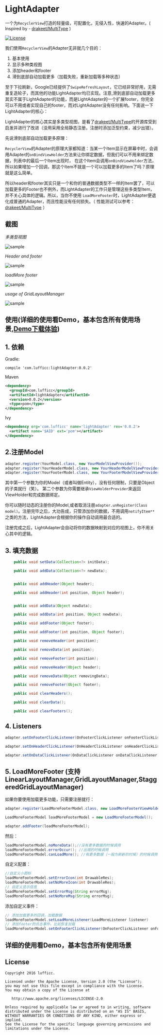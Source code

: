 # LightAdapter
一个为`RecyclerView`打造的轻量级，可配置化，无侵入性，快速的Adapter。( Inspired by - [drakeet/MultiType](https://github.com/drakeet/MultiType) )

[![License](https://img.shields.io/badge/license-Apache%202.0-blue.svg)](LICENSE)

我们使用`RecyclerView`的Adapter无非就几个目的：

1. 基本使用
1. 显示多种类视图
1. 添加header和footer
1. 滑到底部自动加载更多（加载失败，重新加载等多种状态）

至于下拉刷新，Google已经提供了`SwipeRefreshLayout`，它已经非常好用，无需重复造轮子，而其他的功能LightAdapter均已实现。注意,滑到底部自动加载更多
其实不属于LightAdapter的功能，而是LightAdapter的一个扩展footer，你完全可以不用或者实现自己的footer，而对LightAdapter没有任何影响。下面说一下LightAdapter的核心：

LightAdapter的核心其实是多类型视图，是看了[drakeet/MultiType](https://github.com/drakeet/MultiType)的开源库受到启发并进行了改进（没用采用全局静态注册，注册时添加泛型约束，减少出错）。

先说滑到底部自动加载更多原理：

`RecyclerView`的Adapter的原理大家都知道：当某一个Item显示在屏幕中时，会调用Adapter的`onBindViewHolder`方法来让你绑定数据，但我们可以不用来绑定数据，列表中的最后一个Item出现时，
在这个Item会调用`onBindViewHolder`方法，所以如果增加一个回调，那这个Item不就是一个可以加载更多的Item了吗？原理就是这么简单。

所以header和footer其实只是一个和你的普通数据类型不一样的Item罢了，可以加载更多的Footer也不例外，而LightAdapter的工作只是管理这些多类型Item，并不关心具体的逻辑。所以，当你不使用
`LoadMoreFooter`时，LightAdapter便退化成普通的Adapter，而且性能没有任何损失。（ 性能测试可以参考：[drakeet/MultiType](https://github.com/drakeet/MultiType) ）

## 截图
*多类型视图*

![sample](screenshots/device-2016-08-31-223121.gif)

*Header and footer*


![sample](screenshots/device-2016-08-31-223340.gif)


*loadMore footer*

![sample](screenshots/device-2016-08-31-223605.gif)


*usage of GridLayoutManager*

![sample](screenshots/device-2016-08-31-223812.gif)


## 使用(详细的使用看Demo，基本包含所有使用场景,[Demo下载体验](apk/app.apk))
## 1. 依赖
Gradle:
```
compile 'com.lufficc:lightAdapter:0.0.2'
```
Maven
``` xml
<dependency>
  <groupId>com.lufficc</groupId>
  <artifactId>lightAdapter</artifactId>
  <version>0.0.2</version>
  <type>pom</type>
</dependency>
```
lvy
``` xml
<dependency org='com.lufficc' name='lightAdapter' rev='0.0.2'>
  <artifact name='$AID' ext='pom'></artifact>
</dependency>
```

## 2.注册Model
``` java
adapter.register(YourModel.class, new YourModelViewProvider());
adapter.register(YourHeaderModel.class, new YourHeaderModelViewProvider());
adapter.register(YourFooterModel.class, new YourFooterModelViewProvider());
```
其中第一个参数为你的Model（或者叫做Entity），没有任何限制，只要是Object的子类就行（笑）。
第二个参数为你需要继承`ViewHolderProvider`来返回ViewHolder和完成数据绑定。

你可以随时动态的注册你的Model,或者取消注册`adapter.unRegister(Class model)`。注册完毕之后，大功告成，只管添加你的数据，不用调用`notifyItem**`之类的方法，LightAdapter会根据你的操作自动调用最合适的。

注册完成之后，LightAdapter会自动将你的数据映射到对应的视图上，你不用关心其中的逻辑。

## 3. 填充数据
``` java
    public void setData(Collection<?> initData);

    public void addData(Collection<?> newData);


    public void addHeader(Object header);

    public void addHeader(int position, Object header);


    public void addData(Object newData);

    public void addData(int position, Object newData);

    public void addFooter(Object footer);

    public void addFooter(int position, Object footer);

    public void removeHeader(int position);

    public void removeData(int position);

    public void removeFooter(int position);

    public void removeHeader(Object header);

    public void removeData(Object removingData);

    public void removeFooter(Object footer);

    public void clearHeaders();

    public void clearData();

    public void clearFooters();
```
## 4. Listeners
``` java
adapter.setOnFooterClickListener(OnFooterClickListener onFooterClickListener);//为Footer添加点击事件

adapter.setOnHeaderClickListener(OnHeaderClickListener onHeaderClickListener);//为Header添加点击事件

adapter.setOnDataClickListener(OnDataClickListener onDataClickListener);//为内容添加点击事件
```
## 5. LoadMoreFooter (支持LinearLayoutManager,GridLayoutManager,StaggeredGridLayoutManager)
如果你要使用加载更多功能，只需要注册就行：
``` java
adapter.register(LoadMoreFooterModel.class, new LoadMoreFooterViewHolderProvider());

LoadMoreFooterModel loadMoreFooterModel = new LoadMoreFooterModel();

adapter.addFooter(loadMoreFooterModel);
```
然后：

``` java
loadMoreFooterModel.noMoreData();//没有更多数据的时候调用
loadMoreFooterModel.errorOccur(); //出错的时候调用
loadMoreFooterModel.canLoadMore(); //有更多数据（一般为刷新的时候）的时候调用
```
自定义配置：
``` java
//自定义小图标
loadMoreFooterModel.setErrorIcon(int DrawableRes);
loadMoreFooterModel.setNoMoreIcon(int DrawableRes);
// 自定义显示信息
loadMoreFooterModel.setErrorMsg(String errorMsg);
loadMoreFooterModel.setNoMoreMsg(String errorMsg);
```
添加自定义事件：
``` java
// 添加加载更多的回调，加载数据
loadMoreFooterModel.setLoadMoreListener(LoadMoreListener listener)
// 添加footer的点击事件，比如恢复加载
loadMoreFooterModel.setOnFooterClickListener(OnFooterClickListener onFooterClickListener)
```
## 详细的使用看Demo，基本包含所有使用场景

License
-------

    Copyright 2016 lufficc.

    Licensed under the Apache License, Version 2.0 (the "License");
    you may not use this file except in compliance with the License.
    You may obtain a copy of the License at

       http://www.apache.org/licenses/LICENSE-2.0

    Unless required by applicable law or agreed to in writing, software
    distributed under the License is distributed on an "AS IS" BASIS,
    WITHOUT WARRANTIES OR CONDITIONS OF ANY KIND, either express or implied.
    See the License for the specific language governing permissions and
    limitations under the License.